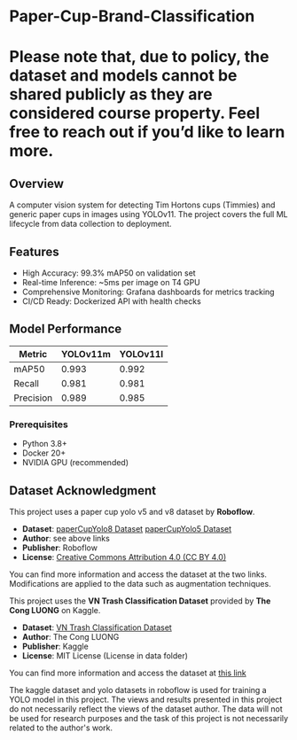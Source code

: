 # Paper-Cup-Brand-Classification
# Please note that, due to policy, the dataset and models cannot be shared publicly as they are considered course property. Feel free to reach out if you’d like to learn more.
## Overview
A computer vision system for detecting Tim Hortons cups (Timmies) and generic paper cups in images using YOLOv11. The project covers the full ML lifecycle from data collection to deployment.

## Features
- High Accuracy: 99.3% mAP50 on validation set
- Real-time Inference: ~5ms per image on T4 GPU
- Comprehensive Monitoring: Grafana dashboards for metrics tracking
- CI/CD Ready: Dockerized API with health checks

## Model Performance

| Metric     | YOLOv11m | YOLOv11l |
|------------|----------|----------|
| mAP50      | 0.993    | 0.992    |
| Recall     | 0.981    | 0.981    |
| Precision  | 0.989    | 0.985    |

### Prerequisites
- Python 3.8+
- Docker 20+
- NVIDIA GPU (recommended)

## Dataset Acknowledgment

This project uses a paper cup yolo v5 and v8 dataset by **Roboflow**.

- **Dataset**: [paperCupYolo8 Dataset](https://universe.roboflow.com/trash-mroef/papercupyolo8)
               [paperCupYolo5 Dataset](https://universe.roboflow.com/paper-cup-1cyxb/paper-cup-dhxoa)
- **Author**: see above links
- **Publisher**: Roboflow  
- **License**: [Creative Commons Attribution 4.0 (CC BY 4.0)](https://creativecommons.org/licenses/by/4.0/)

You can find more information and access the dataset at the two links. Modifications are applied to the data such as augmentation techniques. 

This project uses the **VN Trash Classification Dataset** provided by **The Cong LUONG** on Kaggle.

- **Dataset**: [VN Trash Classification Dataset](https://www.kaggle.com/datasets/mrgetshjtdone/vn-trash-classification)  
- **Author**: The Cong LUONG 
- **Publisher**: Kaggle  
- **License**: MIT License  (License in data folder)

You can find more information and access the dataset at [this link](https://www.kaggle.com/datasets/mrgetshjtdone/vn-trash-classification)

The kaggle dataset and yolo datasets in roboflow is used for training a YOLO model in this project. The views and results presented in this project do not necessarily reflect the views of the dataset author. The data will not be used for research purposes and the task of this project is not necessarily related to the author's work.
